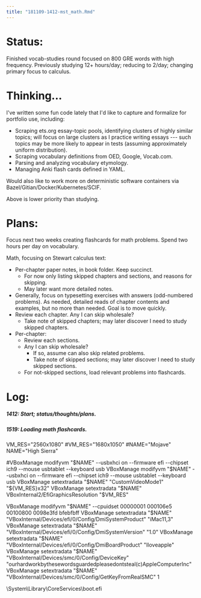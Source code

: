 ```yaml
---
title: "181109-1412-mst_math.Rmd"
---
```


# Status:

Finished vocab-studies round focused on 800 GRE words with high frequency. Previously studying 12+ hours/day; reducing to 2/day; changing primary focus to calculus.

# Thinking...

I've written some fun code lately that I'd like to capture and formalize for portfolio use, including:
- Scraping ets.org essay-topic pools, identifying clusters of highly similar topics; will focus on large clusters as I practice writing essays --- such topics may be more likely to appear in tests (assuming approximately uniform distribution).
- Scraping vocabulary definitions from OED, Google, Vocab.com.
- Parsing and analyzing vocabulary etymology.
- Managing Anki flash cards defined in YAML.

Would also like to work more on deterministic software containers via Bazel/Gitian/Docker/Kubernetes/SCIF.

Above is lower priority than studying.


# Plans:

Focus next two weeks creating flashcards for math problems. Spend two hours per day on vocabulary.

Math, focusing on Stewart calculus text:
- Per-chapter paper notes, in book folder. Keep succinct.
  - For now only listing skipped chapters and sections, and reasons for skipping.
  - May later want more detailed notes.
- Generally, focus on typesetting exercises with answers (odd-numbered problems). As needed, detailed reads of chapter contents and examples, but no more than needed. Goal is to move quickly.
- Review each chapter. Any I can skip wholesale?
  - Take note of skipped chapters; may later discover I need to study skipped chapters.
- Per-chapter:
  - Review each sections.
  - Any I can skip wholesale?
    - If so, assume can also skip related problems.
    - Take note of skipped sections; may later discover I need to study skipped sections.
  - For not-skipped sections, load relevant problems into flashcards.


# Log:

##### 1412: Start; status/thoughts/plans.

##### 1519: Loading math flashcards.

VM_RES="2560x1080"
#VM_RES="1680x1050"
#NAME="Mojave"
NAME="High Sierra"

#VBoxManage modifyvm "$NAME" --usbxhci on --firmware efi --chipset ich9 --mouse usbtablet --keyboard usb
VBoxManage modifyvm "$NAME" --usbxhci on --firmware efi --chipset ich9 --mouse usbtablet --keyboard usb
VBoxManage setextradata "$NAME" "CustomVideoMode1" "${VM_RES}x32"
VBoxManage setextradata "$NAME" VBoxInternal2/EfiGraphicsResolution "$VM_RES"

VBoxManage modifyvm "$NAME" --cpuidset 00000001 000106e5 00100800 0098e3fd bfebfbff
VBoxManage setextradata "$NAME" "VBoxInternal/Devices/efi/0/Config/DmiSystemProduct" "iMac11,3"
VBoxManage setextradata "$NAME" "VBoxInternal/Devices/efi/0/Config/DmiSystemVersion" "1.0"
VBoxManage setextradata "$NAME" "VBoxInternal/Devices/efi/0/Config/DmiBoardProduct" "Iloveapple"
VBoxManage setextradata "$NAME" "VBoxInternal/Devices/smc/0/Config/DeviceKey" "ourhardworkbythesewordsguardedpleasedontsteal(c)AppleComputerInc"
VBoxManage setextradata "$NAME" "VBoxInternal/Devices/smc/0/Config/GetKeyFromRealSMC" 1


\System\Library\CoreServices\boot.efi
